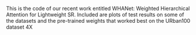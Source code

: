 This is the code of our recent work entitled WHANet: Weighted Hierarchical Attention for Lightweight SR.
Included are plots of test results on some of the datasets and the pre-trained weights that worked best on the URban100 dataset 4X

<!--
**shywl/shywl** is a ✨ _special_ ✨ repository because its `README.md` (this file) appears on your GitHub profile.

Here are some ideas to get you started:

- 🔭 I’m currently working on ...
- 🌱 I’m currently learning ...
- 👯 I’m looking to collaborate on ...
- 🤔 I’m looking for help with ...
- 💬 Ask me about ...
- 📫 How to reach me: ...
- 😄 Pronouns: ...
- ⚡ Fun fact: ...
-->
